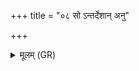 +++
title = "०८ सो ऽन्तर्देशान् अनु"

+++
<details><summary>मूलम् (GR)</summary>

सो ऽन्तर्देशान् अनु व्य् अचलत् ।  
तं दितिश् चदितिश् चेडा चेन्द्रणी चानु व्य् अचलन् ।  
दितेश् च वै सो ऽदितेश् चेडायाश् चेन्द्राण्याश् च (प्रियं …) ।  
दितये च वै सो ऽदितये चेडायै चेन्द्रान्यै चा (वृश्चते …) ॥
</details>